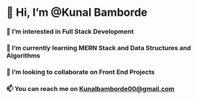 # 👋 Hi, I’m @Kunal Bamborde
### 👀 I’m interested in Full Stack Development
### 🌱 I’m currently learning MERN Stack and Data Structures and Algorithms
### 💞️ I’m looking to collaborate on Front End Projects
### 📫 You can reach me on Kunalbamborde00@gmail.com

<!---
Kbamborde/Kbamborde is a ✨ special ✨ repository because its `README.md` (this file) appears on your GitHub profile.
You can click the Preview link to take a look at your changes.
--->
